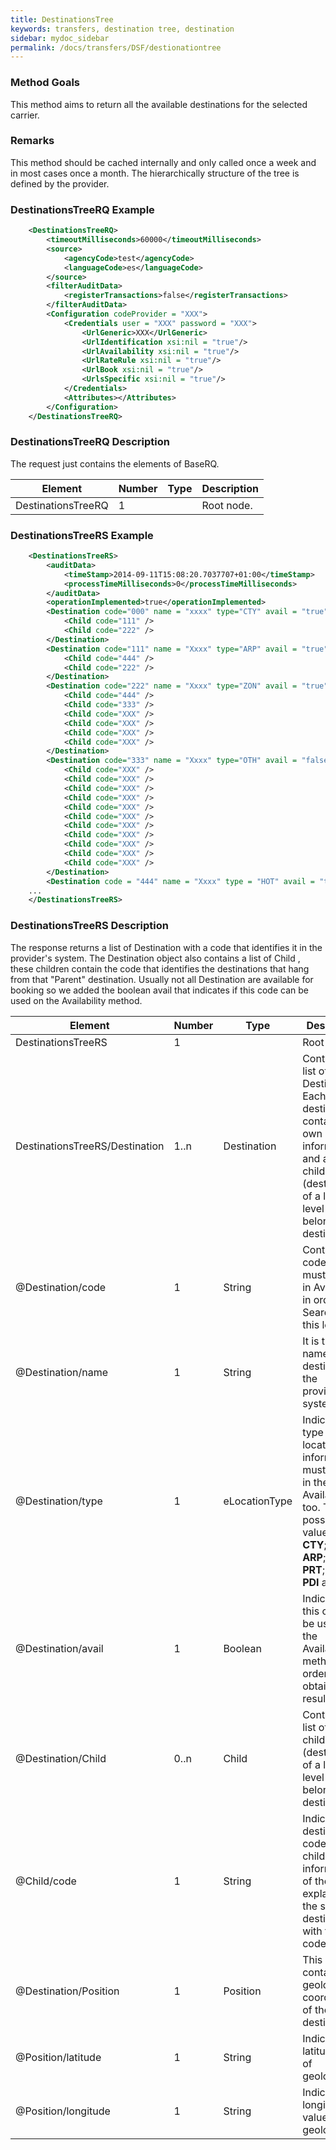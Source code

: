 ```yaml
---
title: DestinationsTree
keywords: transfers, destination tree, destination
sidebar: mydoc_sidebar
permalink: /docs/transfers/DSF/destionationtree
---
```




### Method Goals


This method aims to return all the available destinations for the
selected carrier.



### Remarks


This method should be cached internally and only called once a week and
in most cases once a month. The hierarchically structure of the tree is
defined by the provider.



### DestinationsTreeRQ Example



~~~xml
    <DestinationsTreeRQ>
        <timeoutMilliseconds>60000</timeoutMilliseconds>
        <source>
            <agencyCode>test</agencyCode>
            <languageCode>es</languageCode>
        </source>
        <filterAuditData>
            <registerTransactions>false</registerTransactions>
        </filterAuditData>
        <Configuration codeProvider = "XXX">
            <Credentials user = "XXX" password = "XXX">
                <UrlGeneric>XXX</UrlGeneric>
                <UrlIdentification xsi:nil = "true"/>
                <UrlAvailability xsi:nil = "true"/>
                <UrlRateRule xsi:nil = "true"/>
                <UrlBook xsi:nil = "true"/>
                <UrlsSpecific xsi:nil = "true"/>
            </Credentials>
            <Attributes></Attributes>
        </Configuration>
    </DestinationsTreeRQ>
~~~


### DestinationsTreeRQ Description


The request just contains the elements of BaseRQ.

| **Element**			| **Number**	| **Type**	| **Description**		|
| ----------------------------- | ------------- | ------------- | ----------------------------- |
| DestinationsTreeRQ 		| 1           	|		| Root node.			|



### DestinationsTreeRS Example



~~~xml
    <DestinationsTreeRS>
        <auditData>
            <timeStamp>2014-09-11T15:08:20.7037707+01:00</timeStamp>
            <processTimeMilliseconds>0</processTimeMilliseconds>
        </auditData>
        <operationImplemented>true</operationImplemented>
        <Destination code="000" name = "xxxx" type="CTY" avail = "true">
            <Child code="111" />
            <Child code="222" />
        </Destination>
        <Destination code="111" name = "Xxxx" type="ARP" avail = "true">
            <Child code="444" />
            <Child code="222" />
        </Destination>
        <Destination code="222" name = "Xxxx" type="ZON" avail = "true">
            <Child code="444" />
            <Child code="333" />
            <Child code="XXX" />
            <Child code="XXX" />
            <Child code="XXX" />
            <Child code="XXX" />
        </Destination>
        <Destination code="333" name = "Xxxx" type="OTH" avail = "false">
            <Child code="XXX" />
            <Child code="XXX" />
            <Child code="XXX" />
            <Child code="XXX" />
            <Child code="XXX" />
            <Child code="XXX" />
            <Child code="XXX" />
            <Child code="XXX" />
            <Child code="XXX" />
            <Child code="XXX" />
            <Child code="XXX" />
        </Destination>
        <Destination code = "444" name = "Xxxx" type = "HOT" avail = "true"/>
    ...
    </DestinationsTreeRS>
~~~


### DestinationsTreeRS Description


The response returns a list of Destination with a code that identifies
it in the provider's system. The Destination object also contains a list
of Child , these children contain the code that identifies the
destinations that hang from that "Parent" destination. Usually not all
Destination are available for booking so we added the boolean avail that
indicates if this code can be used on the Availability method.



| **Element**				| **Number**	| **Type**	| **Description**						|
| ------------------------------------- | ------------- | ------------- | ------------------------------------------------------------- |
| DestinationsTreeRS			| 1        	|		| Root Node.							|
| DestinationsTreeRS/Destination	| 1..n		| Destination	| Contains a list of Destinations. Each destination contains its own information and a list of children (destinations of a lower level that belong to this destination).	|
| @Destination/code			| 1  		| String	| Contains the code that must be used in Availability in order to Search for this location.	|
| @Destination/name			| 1  		| String	| It is the full name of the destination in the provider's system.	|
| @Destination/type			| 1  		| eLocationType	| Indicates the type of location. This information must be sent in the AvailabilityRQ too. The possible values are: **CTY**; **ZON**; **ARP**; **STA**; **PRT**; **HOT**; **PDI** and **OTH**.		|
| @Destination/avail			| 1  		| Boolean	| Indicates if this code can be used on the Availability method in order to obtain results.	|
| @Destination/Child			| 0..n		| Child		| Contains a list of children (destinations of a lower level that belong to this destination).	|
| @Child/code				| 1  		| String	| Indicates the destination code of the child. The information of the child is explained in the specific destination with this code.	|
| @Destination/Position			| 1  		| Position	| This object contains the geolocation coordinates of the destination.	|
| @Position/latitude			| 1  		| String	| Indicates latitude value of geolocation.			|
| @Position/longitude			| 1  		| String	| Indicates longitude value of geolocation.			|
